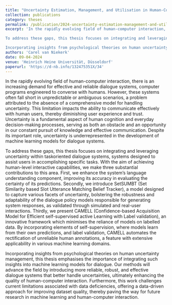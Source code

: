 ```yaml
---
title: "Uncertainty Estimation, Management, and Utilisation in Human-Computer Dialogue"
collection: publications
category: theses
permalink: /publication/2024-uncertainty-estimation-management-and-utilisation-in-human-computer-dialogue
excerpt: 'In the rapidly evolving field of human-computer interaction, there is an increasing demand for effective and reliable dialogue systems, computer programs engineered to converse with humans. However, these systems often fall short in unpredictable or ambiguous scenarios, a problem attributed to the absence of a comprehensive model for handling uncertainty. This limitation impacts the ability to communicate effectively with human users, thereby diminishing user experience and trust. Uncertainty is a fundamental aspect of human cognition and everyday decision-making processes, serving as both an obstacle and an opportunity in our constant pursuit of knowledge and effective communication. Despite its important role, uncertainty is underrepresented in the development of machine learning models for dialogue systems.

To address these gaps, this thesis focuses on integrating and leveraging uncertainty within taskoriented dialogue systems, systems designed to assist users in accomplishing specific tasks. With the aim of achieving human-level interactive capabilities, we make three substantial contributions to this area. First, we enhance the system’s language understanding component, improving its accuracy in evaluating the certainty of its predictions. Secondly, we introduce SetSUMBT (Set Similarity based Slot Utterance Matching Belief Tracker), a model designed to capture various facets of uncertainty, bolstering the robustness and adaptability of the dialogue policy models responsible for generating system responses, as validated through simulated and real-user interactions. Thirdly, we present CAMELL (Confidence-based Acquisition Model for Efficient self-supervised active Learning with Label validation), an innovative framework which minimises the reliance of models on labelled data. By incorporating elements of self-supervision, where models learn from their own predictions, and label validation, CAMELL automates the rectification of unreliable human annotations, a feature with extensive applicability in various machine learning domains.

Incorporating insights from psychological theories on human uncertainty management, this thesis emphasises the importance of integrating such insights into machine learning models for dialogue. Our methods will advance the field by introducing more reliable, robust, and effective dialogue systems that better handle uncertainties, ultimately enhancing the quality of human-computer interaction. Furthermore, this work challenges current limitations associated with data deficiencies, offering a data-driven approach for improving dataset quality, thereby paving the way for future research in machine learning and human-computer interaction.'
authors: 'Carel van Niekerk'
date: 09-04-2024
venue: 'Heinrich Heine Universität, Düsseldorf'
paperurl: 'https://d-nb.info/132475351X/34'
---
```

In the rapidly evolving field of human-computer interaction, there is an increasing demand for effective and reliable dialogue systems, computer programs engineered to converse with humans. However, these systems often fall short in unpredictable or ambiguous scenarios, a problem attributed to the absence of a comprehensive model for handling uncertainty. This limitation impacts the ability to communicate effectively with human users, thereby diminishing user experience and trust. Uncertainty is a fundamental aspect of human cognition and everyday decision-making processes, serving as both an obstacle and an opportunity in our constant pursuit of knowledge and effective communication. Despite its important role, uncertainty is underrepresented in the development of machine learning models for dialogue systems.

To address these gaps, this thesis focuses on integrating and leveraging uncertainty within taskoriented dialogue systems, systems designed to assist users in accomplishing specific tasks. With the aim of achieving human-level interactive capabilities, we make three substantial contributions to this area. First, we enhance the system’s language understanding component, improving its accuracy in evaluating the certainty of its predictions. Secondly, we introduce SetSUMBT (Set Similarity based Slot Utterance Matching Belief Tracker), a model designed to capture various facets of uncertainty, bolstering the robustness and adaptability of the dialogue policy models responsible for generating system responses, as validated through simulated and real-user interactions. Thirdly, we present CAMELL (Confidence-based Acquisition Model for Efficient self-supervised active Learning with Label validation), an innovative framework which minimises the reliance of models on labelled data. By incorporating elements of self-supervision, where models learn from their own predictions, and label validation, CAMELL automates the rectification of unreliable human annotations, a feature with extensive applicability in various machine learning domains.

Incorporating insights from psychological theories on human uncertainty management, this thesis emphasises the importance of integrating such insights into machine learning models for dialogue. Our methods will advance the field by introducing more reliable, robust, and effective dialogue systems that better handle uncertainties, ultimately enhancing the quality of human-computer interaction. Furthermore, this work challenges current limitations associated with data deficiencies, offering a data-driven approach for improving dataset quality, thereby paving the way for future research in machine learning and human-computer interaction.
